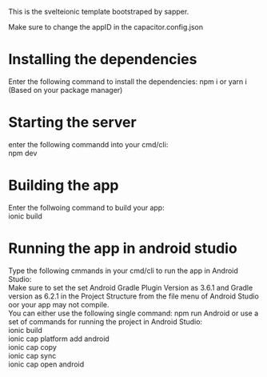 This is the svelteionic template bootstraped by sapper.

Make sure to change the appID in the capacitor.config.json

# Installing the dependencies
Enter the following command to install the dependencies:
npm i or yarn i (Based on your package manager)


# Starting the server
enter the following commandd into your cmd/cli:
<br>
npm dev

# Building the app
Enter the follwoing command to build your app:
<br>
ionic build

# Running the app in android studio
Type the following cmmands in your cmd/cli to run the app in Android Studio:
<br>
Make sure to set the set Android Gradle Plugin Version as 3.6.1 and Gradle version as 6.2.1 in the Project Structure from the file menu of Android Studio oor your app may not compile.
<br/>
You can either use the following single command: npm run Android or use a set of commands for running the project in Android Studio:
<br/>
ionic build
<br/>
ionic cap platform add android
<br/>
ionic cap copy
<br/>
ionic cap sync
<br/>
ionic cap open android
